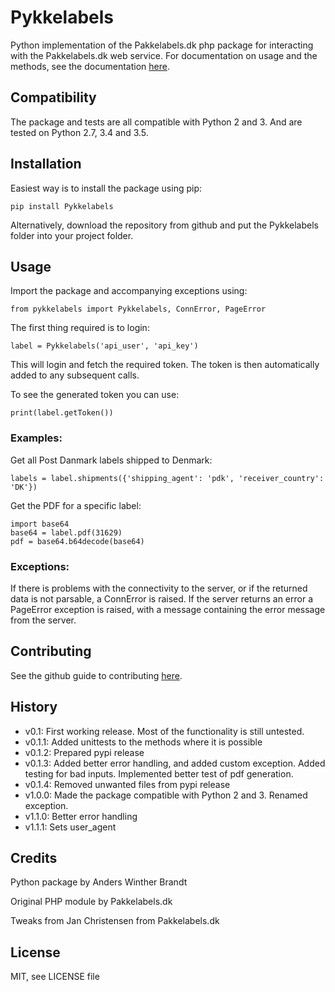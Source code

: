 # Pykkelabels

Python implementation of the Pakkelabels.dk php package for interacting with the Pakkelabels.dk web service.
For documentation on usage and the methods, see the documentation [here](https://www.pakkelabels.dk/integration/api/).

## Compatibility

The package and tests are all compatible with Python 2 and 3. And are tested on Python 2.7, 3.4 and 3.5.

## Installation

Easiest way is to install the package using pip:
```
pip install Pykkelabels
```

Alternatively, download the repository from github and put the Pykkelabels folder into your project folder.

## Usage

Import the package and accompanying exceptions using:
```
from pykkelabels import Pykkelabels, ConnError, PageError
```

The first thing required is to login:
```
label = Pykkelabels('api_user', 'api_key')
```

This will login and fetch the required token.
The token is then automatically added to any subsequent calls.

To see the generated token you can use:
```
print(label.getToken())
```

### Examples:

Get all Post Danmark labels shipped to Denmark:
```
labels = label.shipments({'shipping_agent': 'pdk', 'receiver_country': 'DK'})
```

Get the PDF for a specific label:
```
import base64
base64 = label.pdf(31629)
pdf = base64.b64decode(base64)
```

### Exceptions:

If there is problems with the connectivity to the server, or if the returned data is not parsable, a ConnError is raised.
If the server returns an error a PageError exception is raised, with a message containing the error message from the server.

## Contributing

See the github guide to contributing [here](https://guides.github.com/activities/contributing-to-open-source/).

## History

- v0.1: First working release. Most of the functionality is still untested.
- v0.1.1: Added unittests to the methods where it is possible
- v0.1.2: Prepared pypi release
- v0.1.3: Added better error handling, and added custom exception. Added testing for bad inputs. Implemented better test of pdf generation.  
- v0.1.4: Removed unwanted files from pypi release
- v1.0.0: Made the package compatible with Python 2 and 3. Renamed exception.
- v1.1.0: Better error handling
- v1.1.1: Sets user_agent

## Credits

Python package by Anders Winther Brandt

Original PHP module by Pakkelabels.dk

Tweaks from Jan Christensen from Pakkelabels.dk

## License

MIT, see LICENSE file